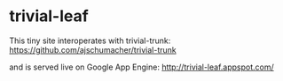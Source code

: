 trivial-leaf
============

This tiny site interoperates with trivial-trunk:
https://github.com/ajschumacher/trivial-trunk

and is served live on Google App Engine:
http://trivial-leaf.appspot.com/
